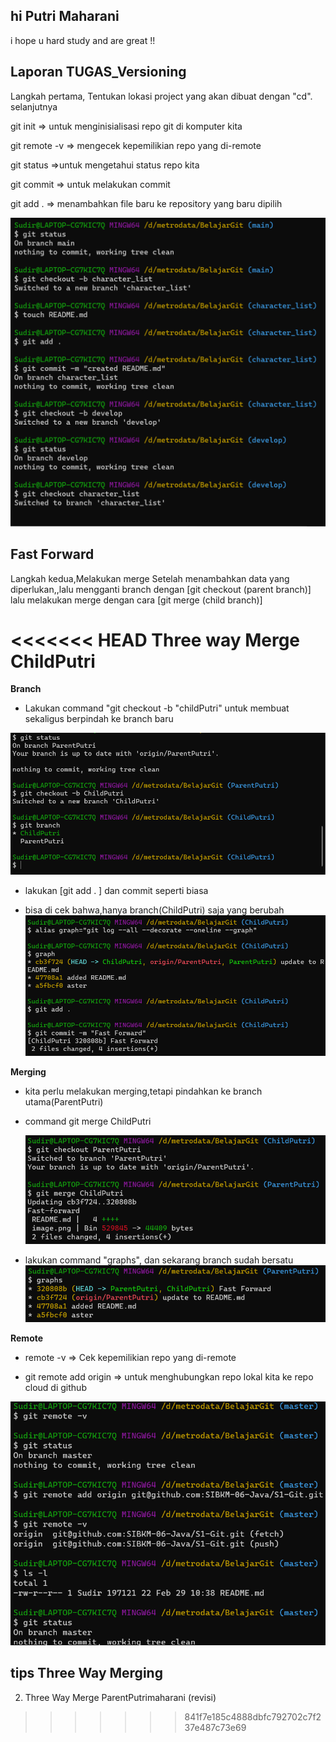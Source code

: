 ## hi Putri Maharani

i hope u hard study and are great !!

## Laporan TUGAS_Versioning

Langkah pertama, Tentukan lokasi project yang akan dibuat dengan "cd". selanjutnya

git init => untuk menginisialisasi repo git di komputer kita

git remote -v => mengecek kepemilikian repo yang di-remote

git status =>untuk mengetahui status repo kita

git commit => untuk melakukan commit

git add . => menambahkan file baru ke repository yang baru dipilih

![alt text](<Screenshot 2024-02-29 081254.png>)

## Fast Forward

Langkah kedua,Melakukan merge Setelah menambahkan data yang diperlukan,,lalu mengganti branch dengan [git checkout (parent branch)] lalu melakukan merge dengan cara [git merge (child branch)]

<<<<<<< HEAD
Three way Merge
ChildPutri
=======
**Branch**

- Lakukan command "git checkout -b "childPutri" untuk membuat sekaligus berpindah ke branch baru

![alt text](image.png)

- lakukan [git add . ] dan commit seperti biasa

* bisa di cek bahwa,hanya branch(ChildPutri) saja yang berubah
  ![alt text](image-2.png)

**Merging**

- kita perlu melakukan merging,tetapi pindahkan ke branch utama(ParentPutri)
- command git merge ChildPutri

  ![alt text](image-1.png)

- lakukan command "graphs", dan sekarang branch sudah bersatu
  ![alt text](image-3.png)

**Remote**

- remote -v => Cek kepemilikian repo yang di-remote

- git remote add origin => untuk menghubungkan repo lokal kita ke repo cloud di github

![alt text](image-4.png)

## tips Three Way Merging

2. Three Way Merge
   ParentPutrimaharani (revisi)
>>>>>>> 841f7e185c4888dbfc792702c7f237e487c73e69
